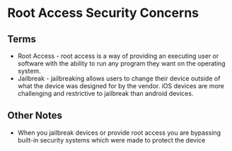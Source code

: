 # Root Access Security Concerns

## Terms

- Root Access - root access is a way of providing an executing user or software with the ability to run any program they want on the operating system.
- Jailbreak - jailbreaking allows users to change their device outside of what the device was designed for by the vendor. iOS devices are more challenging and restrictive to jailbreak than android devices.

## Other Notes

- When you jailbreak devices or provide root access you are bypassing built-in security systems which were made to protect the device